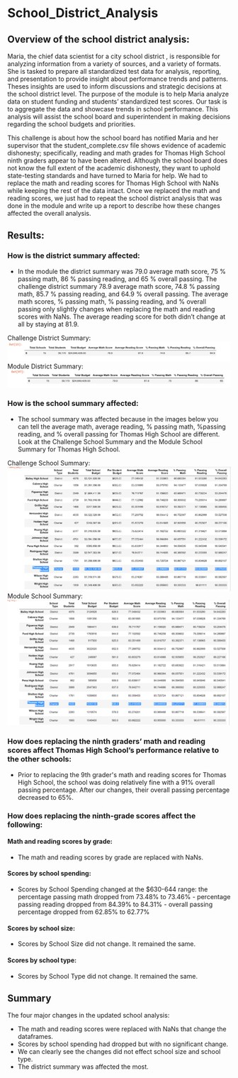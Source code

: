 # School_District_Analysis

## Overview of the school district analysis:
  
Maria, the chief data scientist for a city school district , is responsible for analyzing information from a variety of sources, and a variety of formats. She is tasked to prepare all standardized test data for analysis, reporting, and presentation to provide insight about performance trends and patterns. Theses insights are used to inform discussions and strategic decisions at the school district level. The purpose of the module is to help Maria analyze data on student funding and students’ standardized test scores. Our task is to aggregate the data and showcase trends in school performance. This analysis will assist the school board and superintendent in making decisions regarding the school budgets and priorities.

This challenge is about how the school board has notified Maria and her supervisor that the student_complete.csv file shows evidence of academic dishonesty; specifically, reading and math grades for Thomas High School ninth graders appear to have been altered. Although the school board does not know the full extent of the academic dishonesty, they want to uphold state-testing standards and have turned to Maria for help. We had to replace the math and reading scores for Thomas High School with NaNs while keeping the rest of the data intact. Once we replaced the math and reading scores, we just had to repeat the school district analysis that was done in the module and write up a report to describe how these changes affected the overall analysis.

## Results: 
### How is the district summary affected:

- In the module the district summary was 79.0 average math score, 75 % passing math, 86 % passing reading, and 65 % overall passing. The challenge district summary 78.9 average math score, 74.8 % passing math, 85.7 % passing reading, and 64.9 % overall passing. The average math scores, % passing math, % passing reading, and % overall passing only slightly changes when replacing the math and reading scores with NaNs. The average reading score for both didn’t change at all by staying at 81.9. 

Challenge District Summary:
![](district_summary_challenge.PNG)
Module District Summary: 
![](district_summary_module.PNG)

### How is the school summary affected:

- The school summary was affected because in the images below you can tell the average math, average reading, % passing math, %passing reading, and % overall passing for Thomas High School are different. Look at the Challenge School Summary and the Module School Summary for Thomas High School.

Challenge School Summary:
![](School_Summary_challenge.PNG)
Module School Summary:
![](School_Summary_module.PNG)

### How does replacing the ninth graders’ math and reading scores affect Thomas High School’s performance relative to the other schools:

- Prior to replacing the 9th grader's math and reading scores for Thomas High School, the school was doing relatively fine with a 91% overall passing percentage. After our changes, their overall passing percentage decreased to 65%.

### How does replacing the ninth-grade scores affect the following:

#### Math and reading scores by grade:
- The math and reading scores by grade are replaced with NaNs.
#### Scores by school spending:
- Scores by School Spending changed at the $630-644 range: the percentage passing math dropped from 73.48% to 73.46% - percentage passing reading dropped from 84.39% to 84.31% - overall passing percentage dropped from 62.85% to 62.77%
#### Scores by school size:
- Scores by School Size did not change. It remained the same. 
#### Scores by school type:
- Scores by School Type did not change. It remained the same.

## Summary

The four major changes in the updated school analysis:

- The math and reading scores were replaced with NaNs that change the dataframes.
- Scores by school spending had dropped but with no significant change.
- We can clearly see the changes did not effect school size and school type.
- The district summary was affected the most.
